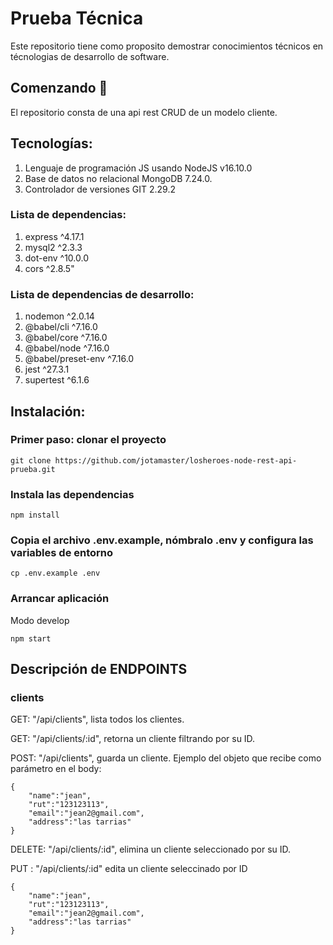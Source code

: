 


# Prueba Técnica

Este repositorio tiene como  proposito demostrar conocimientos técnicos en técnologias de desarrollo de software.

## Comenzando 🚀

El repositorio consta de una api rest CRUD de un modelo cliente.




## Tecnologías:

1. Lenguaje de programación JS usando NodeJS v16.10.0
2. Base de datos no relacional MongoDB 7.24.0.
3. Controlador de versiones GIT 2.29.2

### Lista de dependencias:

1. express ^4.17.1
2. mysql2 ^2.3.3
3. dot-env ^10.0.0
4. cors ^2.8.5"

### Lista de dependencias de desarrollo:

1. nodemon ^2.0.14
2. @babel/cli ^7.16.0
3. @babel/core ^7.16.0
4. @babel/node ^7.16.0
5. @babel/preset-env ^7.16.0
6. jest ^27.3.1
7. supertest ^6.1.6

## Instalación:
### Primer paso: clonar el proyecto
```
git clone https://github.com/jotamaster/losheroes-node-rest-api-prueba.git
```

### Instala las dependencias 
```
npm install
```

### Copia el archivo .env.example, nómbralo .env  y configura las variables de entorno
```
cp .env.example .env
```

### Arrancar aplicación
Modo develop
```
npm start
```


## Descripción de ENDPOINTS
### clients

GET:  "/api/clients", lista todos los clientes.

GET:  "/api/clients/:id", retorna un cliente filtrando por su ID.


POST:  "/api/clients", guarda un cliente. Ejemplo del objeto que recibe como parámetro en el body:

```
{
    "name":"jean",
    "rut":"123123113",
    "email":"jean2@gmail.com",
    "address":"las tarrias"
}
```


DELETE: "/api/clients/:id", elimina un cliente seleccionado por su ID.

PUT : "/api/clients/:id" edita un cliente seleccinado por ID

```
{
    "name":"jean",
    "rut":"123123113",
    "email":"jean2@gmail.com",
    "address":"las tarrias"
}
```
